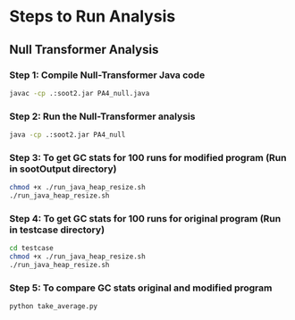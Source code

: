 # Steps to Run Analysis

## Null Transformer Analysis

### Step 1: Compile Null-Transformer Java code

```bash
javac -cp .:soot2.jar PA4_null.java
```

### Step 2: Run the Null-Transformer analysis

```bash
java -cp .:soot2.jar PA4_null 
```
### Step 3: To get GC stats for 100 runs for modified program (Run in sootOutput directory)

```bash
chmod +x ./run_java_heap_resize.sh
./run_java_heap_resize.sh
```
### Step 4: To get GC stats for 100 runs for original program (Run in testcase directory)

```bash
cd testcase
chmod +x ./run_java_heap_resize.sh
./run_java_heap_resize.sh
```
### Step 5: To compare GC stats original and modified program

```bash
python take_average.py
```
